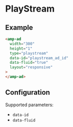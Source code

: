 # PlayStream

## Example

```html
<amp-ad
  width="300"
  height="1"
  type="playstream"
  data-id="playstream_ad_id"
  data-fluid="true"
  layout="responsive"
>
</amp-ad>
```

## Configuration

Supported parameters:

-   `data-id`
-   `data-fluid`
